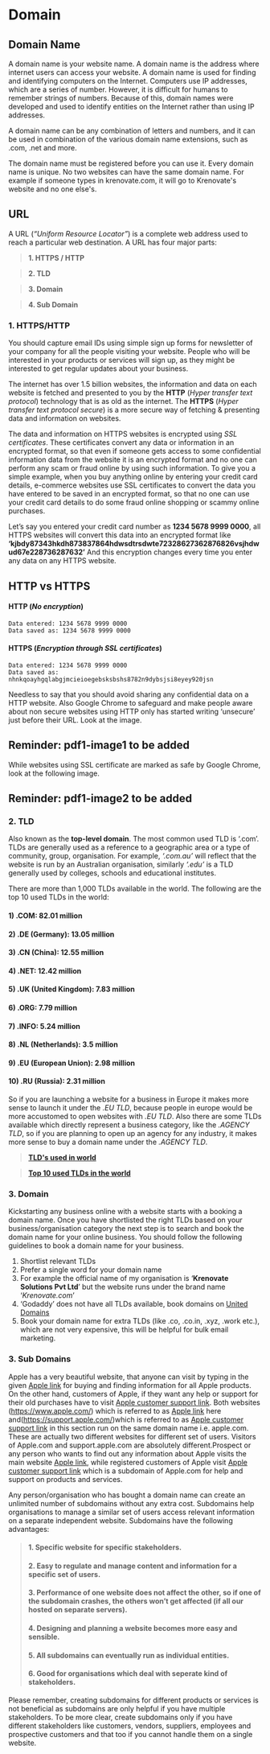 # **Domain**
## **Domain Name**
A domain name is your website name. A domain name is the address where internet users can access your website. A domain name is used for finding and identifying computers on the Internet. Computers use IP addresses, which are a series of number. However, it is difficult for humans to remember strings of numbers. Because of this, domain names were developed and used to identify entities on the Internet rather than using IP addresses.

A domain name can be any combination of letters and numbers, and it can be used in combination of the various domain name extensions, such as .com, .net and more.

The domain name must be registered before you can use it. Every domain name is unique. No two websites can have the same domain name. For example if someone types in krenovate.com, it will go to Krenovate's website and no one else's.
## **URL**
A URL (*“Uniform Resource Locator”*) is a complete web address used to reach a particular web destination.
A URL has four major parts:

>**1. HTTPS / HTTP**

>**2. TLD** 

>**3. Domain** 

>**4. Sub Domain**

### **1. HTTPS/HTTP** 
You should capture email IDs using simple sign up forms for newsletter of your company for all the people visiting your website. People who will be interested in your products or services will sign up, as they might be interested to get regular updates about your business. 

The internet has over 1.5 billion websites, the information and data on each website is fetched and presented to you by the **HTTP** (*Hyper transfer text protocol*) technology that is as old as the internet. The **HTTPS** (*Hyper transfer text protocol secure*) is a more secure way of fetching & presenting data and information on websites. 

The data and information on HTTPS websites is encrypted using *SSL certificates*. These certificates convert any data or information in an encrypted format, so that even if someone gets access to some confidential information data from the website it is an encrypted format and no one can perform any scam or fraud online by using such information. To give you a simple example, when you buy anything online by entering your credit card details, e-commerce websites use SSL certificates to convert the data you have entered to be saved in an encrypted format, so that no one can use your credit card details to do some fraud online shopping or scammy online purchases.

Let’s say you entered your credit card number as 
**1234 5678 9999 0000**,
all HTTPS websites will convert this data into an encrypted format like **‘kjbdy87343hkdh873837864hdwsdtrsdwte72328627362876826vsjhdwud67e228736287632’** 
And this encryption changes every time you enter any data on any HTTPS website.
## **HTTP vs HTTPS**
#### **HTTP** (*No encryption*)
    Data entered: 1234 5678 9999 0000   
    Data saved as: 1234 5678 9999 0000
#### **HTTPS** (*Encryption through SSL certificates*)
    Data entered: 1234 5678 9999 0000    
    Data saved as: nhnkqoayhgqlabgjmcieioegebsksbshs8782n9dybsjsi8eyey920jsn
Needless to say that you should avoid sharing any confidential data on a HTTP website. Also Google Chrome to safeguard and make people aware about non secure websites using HTTP only has started writing ‘unsecure’ just before their URL. Look at the image.
## Reminder: pdf1-image1 to be added
While websites using SSL certificate are marked as safe by Google Chrome, look at
the following image.
## Reminder: pdf1-image2 to be added
### **2. TLD**
Also known as the **top-level domain**. The most common used TLD is ‘.com’. TLDs are generally used as a reference to a geographic area or a type of community, group, organisation. For example, *‘.com.au’* will reflect that the website is run by an Australian organisation, similarly
*‘.edu’* is a TLD generally used by colleges, schools and educational institutes.

There are more than 1,000 TLDs available in the world. The following are the top 10 used TLDs in the world:
#### 1) .COM: 82.01 million
#### 2) .DE (Germany): 13.05 million
#### 3) .CN (China): 12.55 million
#### 4) .NET: 12.42 million
#### 5) .UK (United Kingdom): 7.83 million
#### 6) .ORG: 7.79 million
#### 7) .INFO: 5.24 million
#### 8) .NL (Netherlands): 3.5 million
#### 9) .EU (European Union): 2.98 million
#### 10) .RU (Russia): 2.31 million
So if you are launching a website for a business in Europe it makes more sense to launch it under the *.EU TLD*, because people in europe would be more accustomed to open websites with *.EU TLD*.
Also there are some TLDs available which directly represent a business category, like the
*.AGENCY TLD*, so if you are planning to open up an agency for any industry, it makes more sense to buy a domain name under the *.AGENCY TLD*.

>**[TLD's used in world](http://data.iana.org/TLD/tlds-alpha-by-domain.txt)**

>**[Top 10 used TLDs in the world](link)**

### **3. Domain**
Kickstarting any business online with a website starts with a booking a domain name. Once you have shortlisted the right TLDs based on your business/organisation category the next step is to search and book the domain name for your online business. You should follow the following guidelines to book a domain name for your business.

1. Shortlist relevant TLDs
2. Prefer a single word for your domain name
3.   For example the official name of my organisation is ‘**Krenovate Solutions Pvt Ltd**’ but the website runs under the brand name ‘*Krenovate.com*’
4. ‘Godaddy’ does not have all TLDs available, book domains on 
[United Domains](https://www.uniteddomains.com/)
5. Book your domain name for extra TLDs (like .co, .co.in, .xyz, .work etc.), which are not very expensive, this will be helpful for bulk email marketing.
### **3. Sub Domains**
Apple has a very beautiful website, that anyone can visit by typing in the given 
[Apple link](https://www.apple.com/)
 for buying and finding information for all Apple products. On the other hand, customers of Apple, if they want any help or support for their old purchases have to visit [Apple customer support link](https://support.apple.com/).
Both websites (https://www.apple.com/) which is referred to as [Apple link](https://www.apple.com/) here and(https://support.apple.com/)which is referred to as [Apple customer support link](https://support.apple.com/) in this section run on the same domain name i.e. apple.com. These are actually two different websites for different set of users. Visitors of Apple.com and support.apple.com are absolutely different.Prospect or any person who wants to find out any information about Apple visits the main website [Apple link](https://www.apple.com/), while registered customers of Apple visit  [Apple customer support link](https://support.apple.com/) which is a subdomain of Apple.com for help and support on products and services.

Any person/organisation who has bought a domain name can create an unlimited number of subdomains without any extra cost. Subdomains help organisations to manage a similar set of users access relevant information on a separate independent website. Subdomains have the following advantages:

>#### 1. Specific website for specific stakeholders.
>#### 2. Easy to regulate and manage content and information for a specific set of users.
>#### 3. Performance of one website does not affect the other, so if one of the subdomain crashes, the others won’t get affected (if all our hosted on separate servers).
>#### 4. Designing and planning a website becomes more easy and sensible.
>#### 5. All subdomains can eventually run as individual entities.
>#### 6. Good for organisations which deal with seperate kind of stakeholders.

Please remember, creating subdomains for different products or services is not beneficial as subdomains are only helpful if you have multiple stakeholders. To be more clear, create subdomains only if you have different stakeholders like customers, vendors, suppliers, employees and prospective customers and that too if you cannot handle them on a single website.